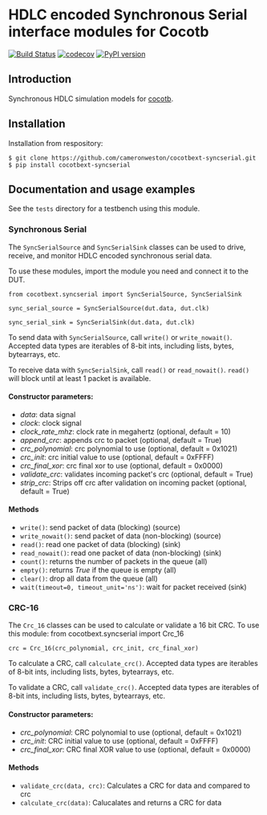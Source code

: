 # HDLC encoded Synchronous Serial interface modules for Cocotb
[![Build Status](https://github.com/cameronweston/cocotbext-syncserial/workflows/Regression%20Tests/badge.svg?branch=main)](https://github.com/cameronweston/cocotbext-syncserial/actions/)
[![codecov](https://codecov.io/gh/cameronweston/cocotbext-syncserial/branch/main/graph/badge.svg)](https://codecov.io/gh/cameronweston/cocotbext-syncserial)
[![PyPI version](https://badge.fury.io/py/cocotbext-syncserial.svg)](https://badge.fury.io/py/cocotbext-syncserial)

## Introduction

Synchronous HDLC simulation models for [cocotb](https://GitHub.com/cocotb/cocotb).

## Installation

Installation from respository:

	$ git clone https://github.com/cameronweston/cocotbext-syncserial.git
	$ pip install cocotbext-syncserial

## Documentation and usage examples

See the `tests` directory for a testbench using this module.

### Synchronous Serial

The `SyncSerialSource` and `SyncSerialSink` classes can be used to drive, receive, and monitor HDLC encoded synchronous serial data.

To use these modules, import the module you need and connect it to the DUT.

	from cocotbext.syncserial import SyncSerialSource, SyncSerialSink

	sync_serial_source = SyncSerialSource(dut.data, dut.clk)

	sync_serial_sink = SyncSerialSink(dut.data, dut.clk)

To send data with `SyncSerialSource`, call `write()` or `write_nowait()`. Accepted data types are iterables of 8-bit ints, including lists, bytes, bytearrays, etc.

To receive data with `SyncSerialSink`, call `read()` or `read_nowait()`. `read()` will block until at least 1 packet is available.

#### Constructor parameters:
* _data_: data signal
* _clock_: clock signal
* _clock_rate_mhz_: clock rate in megahertz (optional, default = 10)
* _append_crc_: appends crc to packet (optional, default = True)
* _crc_polynomial_: crc polynomial to use (optional, default = 0x1021)
* _crc_init_: crc initial value to use (optional, default = 0xFFFF)
* _crc_final_xor_: crc final xor to use (optional, default = 0x0000)
* _validate_crc_: validates incoming packet's crc (optional, default = True)
* _strip_crc_: Strips off crc after validation on incoming packet (optional, default = True)

#### Methods
* `write()`: send packet of data (blocking) (source)
* `write_nowait()`: send packet of data (non-blocking) (source)
* `read()`: read one packet of data (blocking) (sink)
* `read_nowait()`: read one packet of data (non-blocking) (sink)
* `count()`: returns the number of packets in the queue (all)
* `empty()`: returns _True_ if the queue is empty (all)
* `clear()`: drop all data from the queue (all)
* `wait(timeout=0, timeout_unit='ns')`: wait for packet received (sink)

### CRC-16

The `Crc_16` classes can be used to calculate or validate a 16 bit CRC. To use this module:
	from cocotbext.syncserial import Crc_16

	crc = Crc_16(crc_polynomial, crc_init, crc_final_xor)

To calculate a CRC, call `calculate_crc()`. Accepted data types are iterables of 8-bit ints, including lists, bytes, bytearrays, etc.

To validate a CRC, call `validate_crc()`. Accepted data types are iterables of 8-bit ints, including lists, bytes, bytearrays, etc.

#### Constructor parameters:
* _crc_polynomial_: CRC polynomial to use (optional, default = 0x1021)
* _crc_init_: CRC initial value to use (optional, default = 0xFFFF)
* _crc_final_xor_: CRC final XOR value to use (optional, default = 0x0000)

#### Methods
* `validate_crc(data, crc)`: Calculates a CRC for data and compared to crc
* `calculate_crc(data)`: Calucalates and returns a CRC for data
